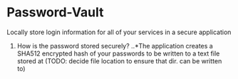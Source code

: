 # Password-Vault
Locally store login information for all of your services in a secure application

1. How is the password stored securely?
..*The application creates a SHA512 encrypted hash of your passwords to be written to a text file stored at 
(TODO: decide file location to ensure that dir. can be written to)
